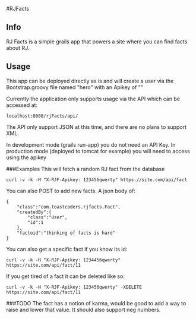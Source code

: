 #RJFacts

## Info
RJ Facts is a simple grails app that powers a site where you can find facts about RJ.

## Usage
This app can be deployed directly as is and will create a user via the Bootstrap.groovy file named "hero" with an Apikey of ""

Currently the application only supports usage via the API which can be accessed at:

    localhost:8080/rjFacts/api/

The API only support JSON at this time, and there are no plans to support XML.

In development mode (grails run-app) you do not need an API Key.
In production mode (deployed to tomcat for example) you will need to access using the apikey

###Examples
This will fetch a random RJ fact from the database

    curl -v -k -H "X-RJF-Apikey: 123456qwerty" https://site.com/api/fact

You can also POST to add new facts. A json body of:

    {
        "class":"com.toastcoders.rjfacts.Fact",
        "createdBy":{
            "class":"User",
            "id":1
        },
        "factoid":"thinking of facts is hard"
    }

You can also get a specific fact if you know its id:

    curl -v -k -H "X-RJF-Apikey: 1234456qwerty" https://site.com/api/fact/11

If you get tired of a fact it can be deleted like so:

    curl -v -k -H "X-RJF-Apikey: 123456qwerty" -XDELETE https://site.com/api/fact/11

###TODO
The fact has a notion of karma, would be good to add a way to raise and lower that value. It should also support neg numbers.

